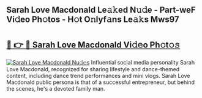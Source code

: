 ## Sarah Love Macdonald Le𝚊𝚔ed N𝚞𝚍e - Part-weF Vi𝚍eo Ph𝚘tos - H𝚘t O𝚗lyf𝚊ns Le𝚊𝚔s Mws97

# <h2><a href="http://hf7417r.feru.top/?c=Sarah+Love+Macdonald">🔗 👉 🔴 Sarah Love Macdonald Vi𝚍𝚎o Ph𝚘t𝚘𝚜</a></h2>

[![Sarah Love Macdonald Nu𝚍𝚎s](https://i.imgur.com/0TWrTi3.gif)](http://hf7417r.feru.top/?c=Sarah+Love+Macdonald)
Influential social media personality Sarah Love Macdonald, recognized for sharing lifestyle and dance-themed content, including dance trend performances and mini vlogs. Sarah Love Macdonald public persona is that of a successful entrepreneur, but behind the scenes, he's a devoted family man. 
